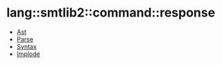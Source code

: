 # lang::smtlib2::command::response


   * [Ast](Library/lang/smtlib2/command/response/Ast.md)
   * [Parse](Library/lang/smtlib2/command/response/Parse.md)
   * [Syntax](Library/lang/smtlib2/command/response/Syntax.md)
   * [Implode](Library/lang/smtlib2/command/response/Implode.md)